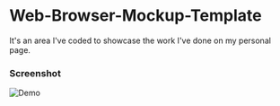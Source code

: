 # Web-Browser-Mockup-Template
It's an area I've coded to showcase the work I've done on my personal page.

### Screenshot
![Demo](https://github.com/Berat/Web-Browser-Mockup-Template/blob/master/ss/1.png?raw=true)
